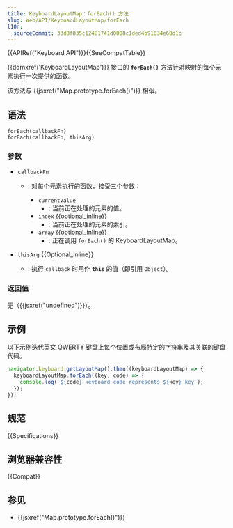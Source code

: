 ```yaml
---
title: KeyboardLayoutMap：forEach() 方法
slug: Web/API/KeyboardLayoutMap/forEach
l10n:
  sourceCommit: 33d8f835c12481741d0008c1ded4b91634e60d1c
---
```


{{APIRef("Keyboard API")}}{{SeeCompatTable}}

{{domxref('KeyboardLayoutMap')}} 接口的 **`forEach()`** 方法针对映射的每个元素执行一次提供的函数。

该方法与 {{jsxref("Map.prototype.forEach()")}} 相似。

## 语法

```js-nolint
forEach(callbackFn)
forEach(callbackFn, thisArg)
```

### 参数

- `callbackFn`

  - : 对每个元素执行的函数，接受三个参数：

    - `currentValue`
      - : 当前正在处理的元素的值。
    - `index` {{optional_inline}}
      - : 当前正在处理的元素的索引。
    - `array` {{optional_inline}}
      - : 正在调用 `forEach()` 的 KeyboardLayoutMap。

- `thisArg` {{Optional_inline}}
  - : 执行 `callback` 时用作 **`this`** 的值（即引用 `Object`）。

### 返回值

无（{{jsxref("undefined")}}）。

## 示例

以下示例迭代英文 QWERTY 键盘上每个位置或布局特定的字符串及其关联的键盘代码。

```js
navigator.keyboard.getLayoutMap().then((keyboardLayoutMap) => {
  keyboardLayoutMap.forEach((key, code) => {
    console.log(`${code} keyboard code represents ${key} key`);
  });
});
```

## 规范

{{Specifications}}

## 浏览器兼容性

{{Compat}}

## 参见

- {{jsxref("Map.prototype.forEach()")}}
